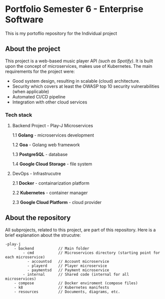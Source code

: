 # Portfolio Semester 6 - Enterprise Software

This is my portoflio repository for the Individual project 

## About the project
This project is a web-based music player API *(such as Spotify)*. It is built upon the concept of microservices, makes use of Kubernetes. The main requirements for the project were:
- Good system design, resulting in scalable (cloud) architecture.
- Security which covers at least the OWASP top 10 security vulnerabilities (when applicable)
- Automated CI/CD pipeline
- Integration with other cloud services 

### Tech stack

1. Backend Project - Play-J Microservices

    1.1 **Golang** - microservices development

    1.2 **Goa** - Golang web framework

    1.3 **PostgreSQL** - database

    1.4 **Google Cloud Storage** - file system

2. DevOps - Infrastrucutre

    2.1 **Docker** - containarization platform

    2.2 **Kubernetes** - container manager

    2.3 **Google Cloud Platform** - cloud provider

## About the repository
All subprojects, related to this project, are part of this repository. Here is a brief explanation about the strucutre:

    -play-j
        - backend           // Main folder
            - cmd           // Microservices directory (starting point for each microservice)
              - accountsd   // Account microservice
              - playerd     // Player microservice
              - paymentsd   // Payment microservice
            - internal      // Shared code (internal for all microservices)
        - compose           // Docker enviroment (compose files)
        - k8                // Kubernetes manifests
        - resources         // Documents, diagrams, etc.

